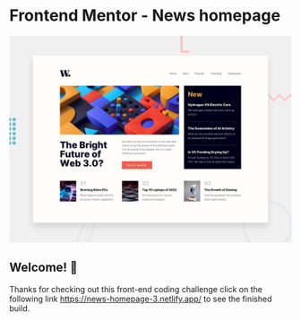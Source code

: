 # Frontend Mentor - News homepage

![Design preview for the News homepage coding challenge](./design/desktop-preview.jpg)

## Welcome! 👋

Thanks for checking out this front-end coding challenge click on the following link https://news-homepage-3.netlify.app/ to see the finished build.
